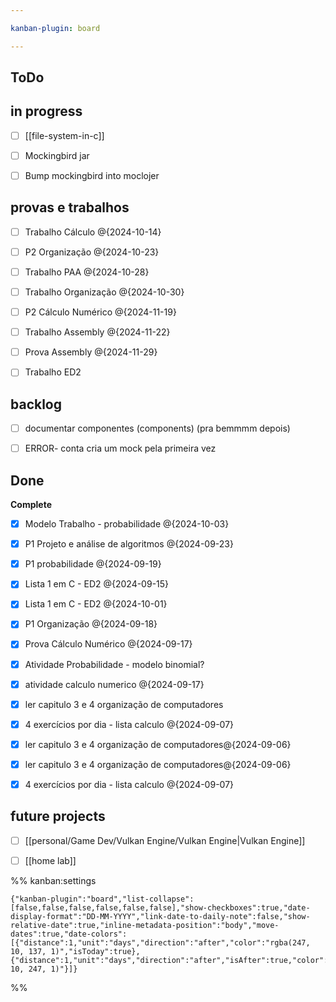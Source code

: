 ```yaml
---

kanban-plugin: board

---
```


## ToDo



## in progress

- [ ] [[file-system-in-c]]
- [ ] Mockingbird jar
- [ ] Bump mockingbird into moclojer


## provas e trabalhos

- [ ] Trabalho Cálculo @{2024-10-14}
- [ ] P2 Organização @{2024-10-23}
- [ ] Trabalho PAA @{2024-10-28}
- [ ] Trabalho Organização @{2024-10-30}
- [ ] P2 Cálculo Numérico @{2024-11-19}
- [ ] Trabalho Assembly @{2024-11-22}
- [ ] Prova Assembly @{2024-11-29}
- [ ] Trabalho ED2


## backlog

- [ ] documentar componentes (components) (pra bemmmm depois)
- [ ] ERROR- conta cria um mock pela primeira vez


## Done

**Complete**
- [x] Modelo Trabalho - probabilidade @{2024-10-03}
- [x] P1 Projeto e análise de algoritmos @{2024-09-23}
- [x] P1 probabilidade @{2024-09-19}
- [x] Lista 1 em C - ED2 @{2024-09-15}
- [x] Lista 1 em C - ED2 @{2024-10-01}
- [x] P1 Organização @{2024-09-18}
- [x] Prova Cálculo Numérico @{2024-09-17}
- [x] Atividade Probabilidade - modelo binomial?
- [x] atividade calculo numerico @{2024-09-17}
- [x] ler capitulo 3 e 4 organização de computadores
- [x] 4 exercícios por dia - lista calculo @{2024-09-07}
- [x] ler capitulo 3 e 4 organização de computadores@{2024-09-06}
- [x] ler capitulo 3 e 4 organização de computadores@{2024-09-06}
- [x] 4 exercícios por dia - lista calculo @{2024-09-07}


## future projects

- [ ] [[personal/Game Dev/Vulkan Engine/Vulkan Engine|Vulkan Engine]]
- [ ] [[home lab]]




%% kanban:settings
```
{"kanban-plugin":"board","list-collapse":[false,false,false,false,false,false],"show-checkboxes":true,"date-display-format":"DD-MM-YYYY","link-date-to-daily-note":false,"show-relative-date":true,"inline-metadata-position":"body","move-dates":true,"date-colors":[{"distance":1,"unit":"days","direction":"after","color":"rgba(247, 10, 137, 1)","isToday":true},{"distance":1,"unit":"days","direction":"after","isAfter":true,"color":"rgba(152, 10, 247, 1)"}]}
```
%%
